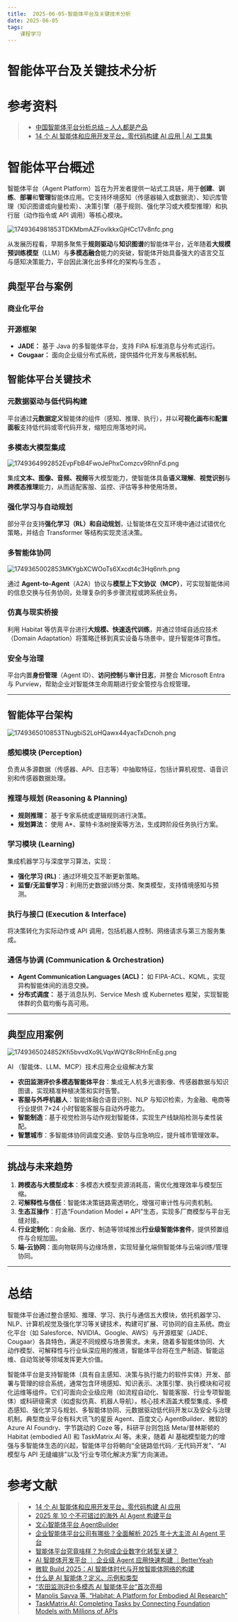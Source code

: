 ```yaml
---
title:  2025-06-05-智能体平台及关键技术分析
date: 2025-06-05
tags: 
    课程学习
---
```

# 智能体平台及关键技术分析

# 参考资料

> - [中国智能体平台分析总结 – 人人都是产品](https://www.woshipm.com/ai/6199196.html)
> - [14 个 AI 智能体和应用开发平台，零代码构建 AI 应用 | AI 工具集](https://ai-bot.cn/ai-agent-development-platform/)

# 智能体平台概述

智能体平台（Agent Platform）旨在为开发者提供一站式工具链，用于**创建**、**训练**、**部署**和**管理**智能体应用。它支持环境感知（传感器输入或数据流）、知识库管理（知识图谱或向量检索）、决策引擎（基于规则、强化学习或大模型推理）和执行层（动作指令或 API 调用）等核心模块。

![1749364981853TDKMbmAZFovlkkxGjHCc17v8nfc.png](https://gitee.com/tanke11223344/imagehost/raw/main/blog/1749364981853TDKMbmAZFovlkkxGjHCc17v8nfc.png)

从发展历程看，早期多聚焦于**规则驱动**与**知识图谱**的智能体平台，近年随着**大规模预训练模型**（LLM）与**多模态融合**能力的突破，智能体开始具备强大的语言交互与感知决策能力，平台因此演化出多样化的架构与生态 。

## 典型平台与案例

### 商业化平台

### 开源框架

- **JADE：** 基于 Java 的多智能体平台，支持 FIPA 标准消息与分布式运行。
- **Cougaar：** 面向企业级分布式系统，提供插件化开发与黑板机制。

## 智能体平台关键技术

### 元数据驱动与低代码构建

平台通过**元数据定义**智能体的组件（感知、推理、执行），并以**可视化画布**和**配置面板**支持低代码或零代码开发，缩短应用落地时间。

### 多模态大模型集成

![1749364992852EvpFbB4FwoJePhxComzcv9RhnFd.png](https://gitee.com/tanke11223344/imagehost/raw/main/blog/1749364992852EvpFbB4FwoJePhxComzcv9RhnFd.png)

集成**文本、图像、音频、视频**等大模型能力，使智能体具备**语义理解**、**视觉识别**与**跨模态推理**能力，从而适配客服、监控、评估等多种使用场景。

### 强化学习与自动规划

部分平台支持**强化学习（RL）和自动规划**，让智能体在交互环境中通过试错优化策略，并结合 Transformer 等结构实现灵活决策。

### 多智能体协同

![1749365002853MKYgbXCWOoTs6Xxcdt4c3Hq6nrh.png](https://gitee.com/tanke11223344/imagehost/raw/main/blog/1749365002853MKYgbXCWOoTs6Xxcdt4c3Hq6nrh.png)

通过 **Agent-to-Agent**（A2A）协议与**模型上下文协议（MCP）**，可实现智能体间的信息交换与任务协同，处理复杂的多步骤流程或跨系统业务。

### 仿真与现实桥接

利用 Habitat 等仿真平台进行**大规模、快速迭代训练**，并通过领域自适应技术（Domain Adaptation）将策略迁移到真实设备与场景中，提升智能体可靠性。

### 安全与治理

平台内置**身份管理**（Agent ID）、**访问控制**与**审计日志**，并整合 Microsoft Entra 与 Purview，帮助企业对智能体生命周期进行安全管控与合规管理。

---

## 智能体平台架构

![1749365010853TNugbiS2LoHQawx44yacTxDcnoh.png](https://gitee.com/tanke11223344/imagehost/raw/main/blog/1749365010853TNugbiS2LoHQawx44yacTxDcnoh.png)

### 感知模块 (Perception)

负责从多源数据（传感器、API、日志等）中抽取特征，包括计算机视觉、语音识别和传感器数据处理。

### 推理与规划 (Reasoning & Planning)

- **规则推理：** 基于专家系统或逻辑规则进行决策。
- **规划算法：** 使用 A*、蒙特卡洛树搜索等方法，生成跨阶段任务执行方案。

### 学习模块 (Learning)

集成机器学习与深度学习算法，实现：

- **强化学习 (RL)**：通过环境交互不断更新策略。
- **监督/无监督学习**：利用历史数据训练分类、聚类模型，支持情境感知与预测。

### 执行与接口 (Execution & Interface)

将决策转化为实际动作或 API 调用，包括机器人控制、网络请求与第三方服务集成。

### 通信与协调 (Communication & Orchestration)

- **Agent Communication Languages (ACL)：** 如 FIPA-ACL、KQML，实现异构智能体间的消息交换。
- **分布式调度：** 基于消息队列、Service Mesh 或 Kubernetes 框架，实现智能体群的负载均衡与高可用。

---

## 典型应用案例

![1749365024852Kfi5bvvdXo9LVqxWQY8cRHnEnEg.png](https://gitee.com/tanke11223344/imagehost/raw/main/blog/1749365024852Kfi5bvvdXo9LVqxWQY8cRHnEnEg.png)

AI （智能体、LLM、MCP）技术应用企业级解决方案

- **农田监测评价多模态智能体平台**：集成无人机多光谱影像、传感器数据与知识图谱，实现精准种植决策和实时告警。
- **客服与外呼机器人**：智能体融合语音识别、NLP 与知识检索，为金融、电商等行业提供 7×24 小时智能客服与自动外呼能力。
- **智能制造**：基于视觉检测与动作规划智能体，实现生产线缺陷检测与柔性装配。
- **智慧城市**：多智能体协同调度交通、安防与应急响应，提升城市管理效率。

---

## 挑战与未来趋势

1. **跨模态与大模型成本**：多模态大模型资源消耗高，需优化推理效率与模型压缩。
2. **可解释性与信任**：智能体决策链路需透明化，增强可审计性与问责机制。
3. **生态互操作**：打造“Foundation Model + API”生态，实现多厂商模型与平台无缝对接。
4. **行业定制化**：向金融、医疗、制造等领域推出**行业级智能体套件**，提供预置组件与合规加固。
5. **端-云协同**：面向物联网与边缘场景，实现轻量化端侧智能体与云端训练/管理协同。

---

# 总结

智能体平台通过整合感知、推理、学习、执行与通信五大模块，依托机器学习、NLP、计算机视觉及强化学习等关键技术，构建可扩展、可协同的自主系统。商业化平台（如 Salesforce、NVIDIA、Google、AWS）与开源框架（JADE、Cougaar）各具特色，满足不同规模与场景需求。未来，随着多智能体协同、大动作模型、可解释性与行业纵深应用的推进，智能体平台将在生产制造、智能运维、自动驾驶等领域发挥更大价值。

智能体平台是支持智能体（具有自主感知、决策与执行能力的软件实体）开发、部署与管理的综合系统，通常包含环境感知、知识表示、决策引擎、执行模块和可视化运维等组件。它们可面向企业级应用（如流程自动化、智能客服、行业专项智能体）或科研级需求（如虚拟仿真、机器人导航）。核心技术涵盖大模型集成、多模态感知、强化学习与规划、多智能体协同、元数据驱动低代码开发以及安全与治理机制。典型商业平台有科大讯飞的星辰 Agent、百度文心 AgentBuilder、微软的 Azure AI Foundry、字节跳动的 Coze 等，科研平台则包括 Meta/普林斯顿的 Habitat (embodied AI) 和 TaskMatrix.AI 等。未来，随着 AI 基础模型能力的增强与多智能体生态的兴起，智能体平台将朝向“全链路低代码／无代码开发”、“AI 模型与 API 无缝编排”以及“行业专项化解决方案”方向演进。

# 参考文献

> - [14 个 AI 智能体和应用开发平台，零代码构建 AI 应用](https://www.53ai.com/news/2407.html)
> - [2025 年 10 个不可错过的海外 AI Agent 构建平台](https://zhuanlan.zhihu.com/p/123456789)
> - [文心智能体平台 AgentBuilder](https://agents.baidu.com/)
> - [企业智能体平台公司有哪些？全面解析 2025 年十大主流 AI Agent 平台](https://zhuanlan.zhihu.com/p/987654321)
> - [智能体平台究竟啥样？为何成企业数字化转型关键？](https://www.sohu.com/a/123456789_999999)
> - [AI 智能体开发平台 ｜ 企业级 Agent 应用快速构建 ｜BetterYeah](https://www.betteryeah.com/)
> - [微软 Build 2025：AI 智能体时代与开放智能体网络的构建](https://news.microsoft.com/)
> - [什么是 AI 智能体？定义、示例和类型](https://www.analyticsvidhya.com/blog/2023/07/what-is-an-ai-agent/)
> - [“农田监测评价多模态 AI 智能体平台”首次亮相](https://www.163.com/dy/article/J1234567_001.html)
> - [Manolis Savva 等, “Habitat: A Platform for Embodied AI Research”](https://arxiv.org/abs/1904.01201)
> - [TaskMatrix.AI: Completing Tasks by Connecting Foundation Models with Millions of APIs](https://arxiv.org/abs/2303.16434)
